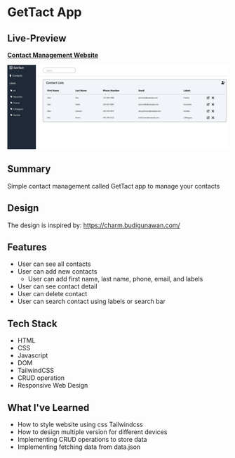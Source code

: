 # GetTact App

## Live-Preview
**[Contact Management Website](https://gettact-dimasfirmanda-v1.vercel.app/)**

![ContactManagement_Preview.png](assets/img/contact.png)

## Summary
Simple contact management called GetTact app to manage your contacts

## Design
The design is inspired by:
https://charm.budigunawan.com/

## Features
- User can see all contacts
- User can add new contacts
  - User can add first name, last name, phone, email, and labels
- User can see contact detail
- User can delete contact
- User can search contact using labels or search bar

## Tech Stack
- HTML
- CSS
- Javascript
- DOM
- TailwindCSS
- CRUD operation
- Responsive Web Design
  
## What I've Learned
- How to style website using css Tailwindcss
- How to design multiple version for different devices
- Implementing CRUD operations to store data
- Implementing fetching data from data.json



